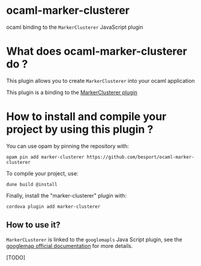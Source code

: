 # ocaml-marker-clusterer
ocaml binding to the `MarkerClusterer` JavaScript plugin

# What does ocaml-marker-clusterer do ?

This plugin allows you to create `MarkerClusterer` into your ocaml
application

This plugin is a binding to the [MarkerClusterer
plugin](https://github.com/plank/MarkerClusterer)

# How to install and compile your project by using this plugin ?

You can use opam by pinning the repository with:
```Shell
opam pin add marker-clusterer https://github.com/besport/ocaml-marker-clusterer
```

To compile your project, use:
```Shell
dune build @install
```

Finally, install the "marker-clusterer" plugin with:
```Shell
cordova plugin add marker-clusterer
```

## How to use it?

`MarkerCLusterer` is linked to the `googlemapls` Java Script plugin, see
the [googlemap official
documentation](https://developers.google.com/maps/documentation/javascript/overview)
for more details.

[TODO]
